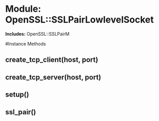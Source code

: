 # Module: OpenSSL::SSLPairLowlevelSocket
    
**Includes:** OpenSSL::SSLPairM
  




#Instance Methods
## create_tcp_client(host, port) [](#method-i-create_tcp_client)

## create_tcp_server(host, port) [](#method-i-create_tcp_server)

## setup() [](#method-i-setup)

## ssl_pair() [](#method-i-ssl_pair)

